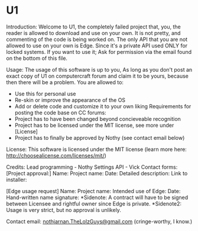# U1

Introduction:
Welcome to U1, the completely failed project that, you, the reader is allowed to download and use on your own.
It is not pretty, and commenting of the code is being worked on.
The only API that you are not allowed to use on your own is Edge. Since it's a private API used ONLY for locked systems.
If you want to use it; Ask for permission via the email found on the bottom of this file.

Usage:
The usage of this software is up to you, 
As long as you don't post an exact copy of U1 on computercraft forum and claim it to be yours, because then there will be a problem.
You are allowed to:
- Use this for personal use
- Re-skin or improve the appearance of the OS
- Add or delete code and customize it to your own liking
Requirements for posting the code base on CC forums:
- Project has to have been changed beyond concieveable recognition
- Project has to be licensed under the MIT license, see more under [License] 
- Project has to finally be approved by Nothy (see contact email below)

License: This software is licensed under the MIT license (learn more here: http://choosealicense.com/licenses/mit/)

Credits: 
Lead programming - Nothy
Settings API - Vick
Contact forms:
[Project approval:] 
Name:
Project name:
Date:
Detailed description:
Link to installer:

[Edge usage request]
Name: 
Project name:
Intended use of Edge:
Date:
Hand-written name signature:
*Sidenote: A contract will have to be signed between Licensee and rightful owner since Edge is private.
*Sidenote2: Usage is very strict, but no approval is unlikely.


Contact email: nothjarnan.TheLolzGuys@gmail.com (cringe-worthy, I know.)
